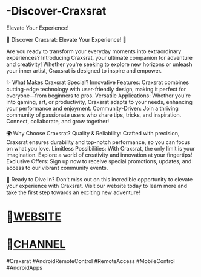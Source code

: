 # -Discover-Craxsrat
Elevate Your Experience! 

🌟 Discover Craxsrat: Elevate Your Experience! 🌟

Are you ready to transform your everyday moments into extraordinary experiences? Introducing Craxsrat, your ultimate companion for adventure and creativity! Whether you're seeking to explore new horizons or unleash your inner artist, Craxsrat is designed to inspire and empower.

✨ What Makes Craxsrat Special?
Innovative Features: Craxsrat combines cutting-edge technology with user-friendly design, making it perfect for everyone—from beginners to pros.
Versatile Applications: Whether you're into gaming, art, or productivity, Craxsrat adapts to your needs, enhancing your performance and enjoyment.
Community-Driven: Join a thriving community of passionate users who share tips, tricks, and inspiration. Connect, collaborate, and grow together!

🌍 Why Choose Craxsrat?
Quality & Reliability: Crafted with precision, Craxsrat ensures durability and top-notch performance, so you can focus on what you love.
Limitless Possibilities: With Craxsrat, the only limit is your imagination. Explore a world of creativity and innovation at your fingertips!
Exclusive Offers: Sign up now to receive special promotions, updates, and access to our vibrant community events.

🎉 Ready to Dive In?
Don’t miss out on this incredible opportunity to elevate your experience with Craxsrat. Visit our website today to learn more and take the first step towards an exciting new adventure! 
# 📁[WEBSITE](https://craxsrat.tech)

# 📁[CHANNEL](https://t.me/EvLFDEV_v7)

#Craxsrat
#AndroidRemoteControl
#RemoteAccess
#MobileControl
#AndroidApps
